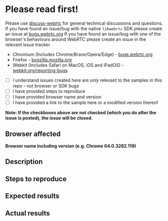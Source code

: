 # Please read first!
Please use [discuss-webrtc](https://groups.google.com/forum/#!forum/discuss-webrtc) for general technical discussions and questions.
If you have found an issue/bug with the native `libwebrtc` SDK please create an issue at [bugs.webrtc.org](https://bugs.chromium.org/p/webrtc/issues/list)
If you have found an issue/bug with one of the browser's behaviours around WebRTC please create an issue in the relevant issue tracker
  - Chromium (Includes Chrome/Brave/Opera/Edge) - [bugs.webrtc.org](https://bugs.chromium.org/p/webrtc/issues/list)
  - Firefox - [bugzilla.mozilla.org](https://bugzilla.mozilla.org/buglist.cgi?product=Core&component=WebRTC&resolution=---)
  - Webkit (Includes Safari on MacOS, iOS and iPadOS) - [webkit.org/reporting-bugs](https://webkit.org/reporting-bugs/)

- [ ] I understand issues created here are _only_ relevant to the samples in this repo - not browser or SDK bugs 
- [ ] I have provided steps to reproduce
- [ ] I have provided browser name and version
- [ ] I have provided a link to the sample here or a modified version thereof

**Note: If the checkboxes above are not checked (which you do after the issue is posted), the issue will be closed.**

## Browser affected

**Browser name including version (e.g. Chrome 64.0.3282.119)**


## Description


## Steps to reproduce


## Expected results


## Actual results

